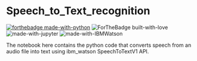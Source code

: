 # Speech_to_Text_recognition

[![forthebadge made-with-python](http://ForTheBadge.com/images/badges/made-with-python.svg)](https://www.python.org/)
![ForTheBadge built-with-love](http://ForTheBadge.com/images/badges/built-with-love.svg)<br>
![made-with-jupyter](https://img.shields.io/badge/jupyter-6.0-ff7a05?style=for-the-badge&logo=Jupyter)
![made-with-IBMWatson](https://img.shields.io/badge/Watson-4.5-8682ff?style=for-the-badge&logo=IBM)

The notebook here contains the python code that converts speech from an audio file into text using ibm_watson SpeechToTextV1 API.
